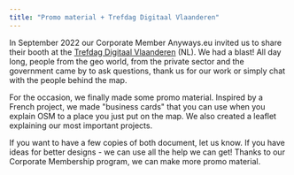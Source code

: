 ```yaml
---
title: "Promo material + Trefdag Digitaal Vlaanderen"
---
```


In September 2022 our Corporate Member Anyways.eu invited us to share their booth at the [Trefdag Digitaal Vlaanderen](https://www.vlaanderen.be/trefdag-digitaal-vlaanderen) (NL). We had a blast! All day long, people from the geo world, from the private sector and the government came by to ask questions, thank us for our work or simply chat with the people behind the map.

For the occasion, we finally made some promo material. Inspired by a French project, we made "business cards" that you can use when you explain OSM to a place you just put on the map. We also created a leaflet explaining our most important projects.

If you want to have a few copies of both document, let us know. If you have ideas for better designs - we can use all the help we can get! Thanks to our Corporate Membership program, we can make more promo material.
